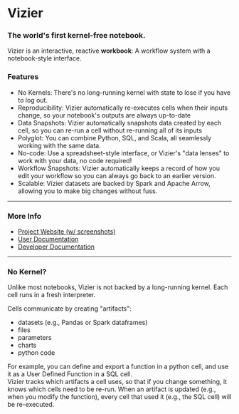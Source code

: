 # Vizier
### The world's first kernel-free notebook.

Vizier is an interactive, reactive **workbook**: A workflow system with a notebook-style interface.  

### Features

* No Kernels: There's no long-running kernel with state to lose if you have to log out.
* Reproducibility: Vizier automatically re-executes cells when their inputs change, so your notebook's outputs are always up-to-date
* Data Snapshots: Vizier automatically snapshots data created by each cell, so you can re-run a cell without re-running all of its inputs
* Polyglot: You can combine Python, SQL, and Scala, all seamlessly working with the same data.
* No-code: Use a spreadsheet-style interface, or Vizier's "data lenses" to work with your data, no code required!
* Workflow Snapshots: Vizier automatically keeps a record of how you edit your workflow so you can always go back to an earlier version.
* Scalable: Vizier datasets are backed by Spark and Apache Arrow, allowing you to make big changes without fuss.

---

### More Info

* [Project Website (w/ screenshots)](https://vizierdb.info)
* [User Documentation](https://github.com/VizierDB/vizier-scala/wiki)
* [Developer Documentation](https://github.com/VizierDB/vizier-scala/blob/master/docs/DEVELOPER.md)

---

### No Kernel?

Unlike most notebooks, Vizier is not backed by a long-running kernel.  Each cell runs in a fresh interpreter.  

Cells communicate by creating "artifacts":
* datasets (e.g., Pandas or Spark dataframes)
* files
* parameters
* charts
* python code

For example, you can define and export a function in a python cell, and use it as a User Defined Function in a SQL cell.  
Vizier tracks which artifacts a cell uses, so that if you change something, it knows which cells need to be re-run.
When an artifact is updated (e.g., when you modify the function), every cell that used it (e.g., the SQL cell) will be re-executed.


